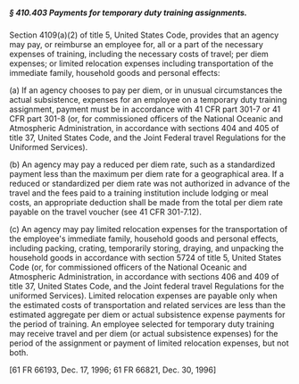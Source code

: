 ##### § 410.403 Payments for temporary duty training assignments. #####

Section 4109(a)(2) of title 5, United States Code, provides that an agency may pay, or reimburse an employee for, all or a part of the necessary expenses of training, including the necessary costs of travel; per diem expenses; or limited relocation expenses including transportation of the immediate family, household goods and personal effects:

(a) If an agency chooses to pay per diem, or in unusual circumstances the actual subsistence, expenses for an employee on a temporary duty training assignment, payment must be in accordance with 41 CFR part 301-7 or 41 CFR part 301-8 (or, for commissioned officers of the National Oceanic and Atmospheric Administration, in accordance with sections 404 and 405 of title 37, United States Code, and the Joint Federal travel Regulations for the Uniformed Services).

(b) An agency may pay a reduced per diem rate, such as a standardized payment less than the maximum per diem rate for a geographical area. If a reduced or standardized per diem rate was not authorized in advance of the travel and the fees paid to a training institution include lodging or meal costs, an appropriate deduction shall be made from the total per diem rate payable on the travel voucher (see 41 CFR 301-7.12).

(c) An agency may pay limited relocation expenses for the transportation of the employee's immediate family, household goods and personal effects, including packing, crating, temporarily storing, draying, and unpacking the household goods in accordance with section 5724 of title 5, United States Code (or, for commissioned officers of the National Oceanic and Atmospheric Administration, in accordance with sections 406 and 409 of title 37, United States Code, and the Joint federal travel Regulations for the uniformed Services). Limited relocation expenses are payable only when the estimated costs of transportation and related services are less than the estimated aggregate per diem or actual subsistence expense payments for the period of training. An employee selected for temporary duty training may receive travel and per diem (or actual subsistence expenses) for the period of the assignment or payment of limited relocation expenses, but not both.

[61 FR 66193, Dec. 17, 1996; 61 FR 66821, Dec. 30, 1996]